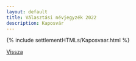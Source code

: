 ```yaml
---
layout: default
title: Választási névjegyzék 2022
description: Kaposvár
---
```


{% include settlementHTMLs/Kaposvaar.html %}

[Vissza](./)